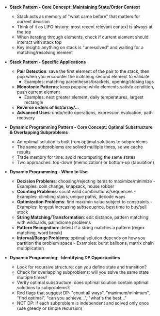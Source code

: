 - **Stack Pattern - Core Concept: Maintaining State/Order Context**
  - Stack acts as memory of "what came before" that matters for current decision
  - Think of it as LIFO history: most recent relevant context is always at the top
  - When iterating through elements, check if current element should interact with stack top
  - Key insight: anything on stack is "unresolved" and waiting for a matching/resolving element

- **Stack Pattern - Specific Applications**
  - **Pair Detection**: save the first element of the pair to the stack, then pop when you encounter the matching second element to validate
    - Examples: matching parentheses/brackets, opening/closing tags
  - **Monotonic Patterns**: keep popping while elements satisfy condition, push current element
    - Examples: next greater element, daily temperatures, largest rectangle
  - **Reverse orders of list/array/...**
  - **Advanced Uses**: undo/redo operations, expression evaluation, path recovery

- **Dynamic Programming Pattern - Core Concept: Optimal Substructure & Overlapping Subproblems**
  - An optimal solution is built from optimal solutions to subproblems
  - The same subproblems are solved multiple times, so we cache results
  - Trade memory for time: avoid recomputing the same states
  - Two approaches: top-down (memoization) or bottom-up (tabulation)

- **Dynamic Programming - When to Use**
  - **Decision Problems**: choosing/rejecting items to maximize/minimize - Examples: coin change, knapsack, house robber
  - **Counting Problems**: count valid combinations/sequences - Examples: climbing stairs, unique paths, decode ways
  - **Optimization Problems**: find max/min value subject to constraints - Examples: longest increasing subsequence, best time to buy/sell stock
  - **String Matching/Transformation**: edit distance, pattern matching with wildcards, palindrome problems
  - **Pattern Recognition**: detect if a string matches a pattern (regex matching, word break)
  - **Interval/Range Problems**: optimal solution depends on how you partition the problem space - Examples: burst balloons, matrix chain multiplication

- **Dynamic Programming - Identifying DP Opportunities**
  - Look for recursive structure: can you define state and transition?
  - Check for overlapping subproblems: will you solve the same state multiple times?
  - Verify optimal substructure: does optimal solution contain optimal solutions to subproblems?
  - Red flags that suggest DP: "count all ways", "maximum/minimum", "find optimal", "can you achieve...", "what's the best..."
  - NOT DP: if each subproblem is independent and solved only once (use greedy or simple recursion)
